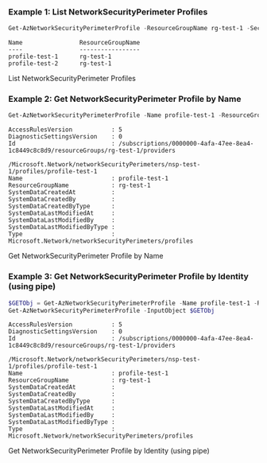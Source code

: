 ### Example 1: List NetworkSecurityPerimeter Profiles
```powershell
Get-AzNetworkSecurityPerimeterProfile -ResourceGroupName rg-test-1 -SecurityPerimeterName nsp-test-1
```

```output
Name                ResourceGroupName
----                -----------------
profile-test-1      rg-test-1
profile-test-2      rg-test-1
```

List NetworkSecurityPerimeter Profiles

### Example 2: Get NetworkSecurityPerimeter Profile by Name
```powershell
Get-AzNetworkSecurityPerimeterProfile -Name profile-test-1 -ResourceGroupName rg-test-1 -SecurityPerimeterName nsp-test-1
```

```output
AccessRulesVersion           : 5
DiagnosticSettingsVersion    : 0
Id                           : /subscriptions/0000000-4afa-47ee-8ea4-1c8449c8c8d9/resourceGroups/rg-test-1/providers
                                /Microsoft.Network/networkSecurityPerimeters/nsp-test-1/profiles/profile-test-1
Name                         : profile-test-1
ResourceGroupName            : rg-test-1
SystemDataCreatedAt          :
SystemDataCreatedBy          :
SystemDataCreatedByType      :
SystemDataLastModifiedAt     :
SystemDataLastModifiedBy     :
SystemDataLastModifiedByType :
Type                         : Microsoft.Network/networkSecurityPerimeters/profiles
```

Get NetworkSecurityPerimeter Profile by Name

### Example 3: Get NetworkSecurityPerimeter Profile by Identity (using pipe)
```powershell
$GETObj = Get-AzNetworkSecurityPerimeterProfile -Name profile-test-1 -ResourceGroupName rg-test-1 -SecurityPerimeterName nsp-test-1
Get-AzNetworkSecurityPerimeterProfile -InputObject $GETObj
```

```output
AccessRulesVersion           : 5
DiagnosticSettingsVersion    : 0
Id                           : /subscriptions/0000000-4afa-47ee-8ea4-1c8449c8c8d9/resourceGroups/rg-test-1/providers
                                /Microsoft.Network/networkSecurityPerimeters/nsp-test-1/profiles/profile-test-1
Name                         : profile-test-1
ResourceGroupName            : rg-test-1
SystemDataCreatedAt          :
SystemDataCreatedBy          :
SystemDataCreatedByType      :
SystemDataLastModifiedAt     :
SystemDataLastModifiedBy     :
SystemDataLastModifiedByType :
Type                         : Microsoft.Network/networkSecurityPerimeters/profiles
```

Get NetworkSecurityPerimeter Profile by Identity (using pipe)
